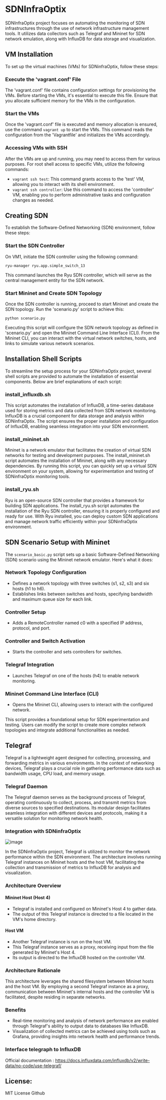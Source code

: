 # SDNInfraOptix

SDNInfraOptix project focuses on automating the monitoring of SDN infrastructures through the use of network infrastructure management tools. It utilizes data collectors such as Telegraf and Mininet for SDN network emulation, along with InfluxDB for data storage and visualization.

## VM Installation

To set up the virtual machines (VMs) for SDNinfraOptix, follow these steps:

### Execute the 'vagrant.conf' File

The 'vagrant.conf' file contains configuration settings for provisioning the VMs. Before starting the VMs, it's essential to execute this file. Ensure that you allocate sufficient memory for the VMs in the configuration.

### Start the VMs

Once the 'vagrant.conf' file is executed and memory allocation is ensured, use the command `vagrant up` to start the VMs. This command reads the configuration from the 'Vagrantfile' and initializes the VMs accordingly.

### Accessing VMs with SSH

After the VMs are up and running, you may need to access them for various purposes. For root shell access to specific VMs, utilize the following commands:

- `vagrant ssh test`: This command grants access to the 'test' VM, allowing you to interact with its shell environment.
- `vagrant ssh controller`: Use this command to access the 'controller' VM, enabling you to perform administrative tasks and configuration changes as needed.

## Creating SDN

To establish the Software-Defined Networking (SDN) environment, follow these steps:

### Start the SDN Controller

On VM1, initiate the SDN controller using the following command:
```
ryu-manager ryu.app.simple_switch_13 
```
This command launches the Ryu SDN controller, which will serve as the central management entity for the SDN network.

### Start Mininet and Create SDN Topology

Once the SDN controller is running, proceed to start Mininet and create the SDN topology. Run the 'scenario.py' script to achieve this:
```
python scenario.py
```

Executing this script will configure the SDN network topology as defined in 'scenario.py' and open the Mininet Command Line Interface (CLI). From the Mininet CLI, you can interact with the virtual network switches, hosts, and links to simulate various network scenarios.

## Installation Shell Scripts

To streamline the setup process for your SDNinfraOptix project, several shell scripts are provided to automate the installation of essential components. Below are brief explanations of each script:

### install_influxdb.sh

This script automates the installation of InfluxDB, a time-series database used for storing metrics and data collected from SDN network monitoring. InfluxDB is a crucial component for data storage and analysis within SDNinfraOptix. The script ensures the proper installation and configuration of InfluxDB, enabling seamless integration into your SDN environment.

### install_mininet.sh

Mininet is a network emulator that facilitates the creation of virtual SDN networks for testing and development purposes. The install_mininet.sh script automates the installation of Mininet, along with any necessary dependencies. By running this script, you can quickly set up a virtual SDN environment on your system, allowing for experimentation and testing of SDNinfraOptix monitoring tools.

### install_ryu.sh

Ryu is an open-source SDN controller that provides a framework for building SDN applications. The install_ryu.sh script automates the installation of the Ryu SDN controller, ensuring it is properly configured and ready for use. With Ryu installed, you can deploy custom SDN applications and manage network traffic efficiently within your SDNinfraOptix environment.

## SDN Scenario Setup with Mininet

The `scenario_basic.py` script sets up a basic Software-Defined Networking (SDN) scenario using the Mininet network emulator. Here's what it does:

### Network Topology Configuration

- Defines a network topology with three switches (s1, s2, s3) and six hosts (h1 to h6).
- Establishes links between switches and hosts, specifying bandwidth and maximum queue size for each link.

### Controller Setup

- Adds a RemoteController named c0 with a specified IP address, protocol, and port.

### Controller and Switch Activation

- Starts the controller and sets controllers for switches.

### Telegraf Integration

- Launches Telegraf on one of the hosts (h4) to enable network monitoring.

### Mininet Command Line Interface (CLI)

- Opens the Mininet CLI, allowing users to interact with the configured network.

This script provides a foundational setup for SDN experimentation and testing. Users can modify the script to create more complex network topologies and integrate additional functionalities as needed.

## Telegraf

Telegraf is a lightweight agent designed for collecting, processing, and forwarding metrics in various environments. In the context of networking devices, Telegraf plays a crucial role in gathering performance data such as bandwidth usage, CPU load, and memory usage.

### Telegraf Daemon

The Telegraf daemon serves as the background process of Telegraf, operating continuously to collect, process, and transmit metrics from diverse sources to specified destinations. Its modular design facilitates seamless integration with different devices and protocols, making it a versatile solution for monitoring network health.

### Integration with SDNinfraOptix
![image](https://github.com/SRIRAM-VIGNESH-V/SDNInfraOptix/assets/159048515/790a5d6e-bcb8-4267-acd3-35d57ae24e0a)


In the SDNinfraOptix project, Telegraf is utilized to monitor the network performance within the SDN environment. The architecture involves running Telegraf instances on Mininet hosts and the host VM, facilitating the collection and transmission of metrics to InfluxDB for analysis and visualization.

### Architecture Overview

#### Mininet Host (Host 4)

- Telegraf is installed and configured on Mininet's Host 4 to gather data.
- The output of this Telegraf instance is directed to a file located in the VM's home directory.

#### Host VM

- Another Telegraf instance is run on the host VM.
- This Telegraf instance serves as a proxy, receiving input from the file generated by Mininet's Host 4.
- Its output is directed to the InfluxDB hosted on the controller VM.

### Architecture Rationale

This architecture leverages the shared filesystem between Mininet hosts and the host VM. By employing a second Telegraf instance as a proxy, communication between Mininet's internal hosts and the controller VM is facilitated, despite residing in separate networks.

### Benefits

- Real-time monitoring and analysis of network performance are enabled through Telegraf's ability to output data to databases like InfluxDB.
- Visualization of collected metrics can be achieved using tools such as Grafana, providing insights into network health and performance trends.

### Interface telegraph to InfluxDB
Official documentation :
https://docs.influxdata.com/influxdb/v2/write-data/no-code/use-telegraf/

## License:
MIT License Github
